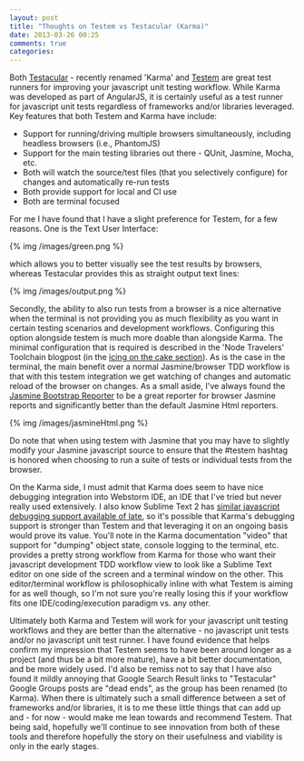 ```yaml
---
layout: post
title: "Thoughts on Testem vs Testacular (Karma)"
date: 2013-03-26 00:25
comments: true
categories: 
---
```

Both [Testacular](http://karma-runner.github.com/0.8/index.html) - recently renamed 'Karma' and [Testem](https://github.com/airportyh/testem) are great test runners for improving your javascript unit testing workflow.  While Karma was developed as part of AngularJS, it is certainly useful as a test runner for javascript unit tests regardless of frameworks and/or libraries leveraged.  Key features that both Testem and Karma have include:

* Support for running/driving multiple browsers simultaneously, including headless browsers (i.e., PhantomJS)
* Support for the main testing libraries out there - QUnit, Jasmine, Mocha, etc.
* Both will watch the source/test files (that you selectively configure) for changes and automatically re-run tests
* Both provide support for local and CI use
* Both are terminal focused

For me I have found that I have a slight preference for Testem, for a few reasons.  One is the Text User Interface:


{% img  /images/green.png %}

which allows you to better visually see the test results by browsers, whereas Testacular provides this as straight output text lines:

{% img  /images/output.png %} 

Secondly, the ability to also run tests from a browser is a nice alternative when the terminal is not providing you as much flexibility as you want in certain testing scenarios and development workflows.  Configuring this option alongside testem is much more doable than alongside Karma.  The minimal configuration that is required is described in the 'Node Travelers' Toolchain blogpost (in the [icing on the cake section](http://blog.nodetraveller.com/Javascript/My-javascript-testing-toolchain.html)).  As is the case in the terminal, the main benefit over a normal Jasmine/browser TDD workflow is that with this testem integration we get watching of changes and automatic reload of the browser on changes. As a small aside, I've always found the [Jasmine Bootstrap Reporter](https://github.com/esbie/jasmine-bootstrap) to be a great reporter for browser Jasmine reports and significantly better than the default Jasmine Html reporters.  

{% img  /images/jasmineHtml.png %}

 Do note that when using testem with Jasmine that you may have to slightly modify your Jasmine javascript source to ensure that the #testem hashtag is honored when choosing to run a suite of tests or individual tests from the browser.

On the Karma side, I must admit that Karma does seem to have nice debugging integration into Webstorm IDE, an IDE that I've tried but never really used extensively.  I also know Sublime Text 2 has [similar javascript debugging support available of late](http://sokolovstas.github.com/SublimeWebInspector/), so it's possible that Karma's debugging support is stronger than Testem and that leveraging it on an ongoing basis would prove its value.  You'll note in the Karma documentation "video" that support for "dumping" object state, console logging to the terminal, etc. provides a pretty strong workflow from Karma for those who want their javascript development TDD workflow view to look like a Sublime Text editor on one side of the screen and a terminal window on the other.  This editor/terminal workflow is philosophically inline with what Testem is aiming for as well though, so I'm not sure you're really losing this if your workflow fits one IDE/coding/execution paradigm vs. any other.

Ultimately both Karma and Testem will work for your javascript unit testing workflows and they are better than the alternative - no javascript unit tests and/or no javascript unit test runner.  I have found evidence that helps confirm my impression that Testem seems to have been around longer as a project (and thus be a bit more mature), have a bit better documentation, and be more widely used.  I'd also be remiss not to say that I have also found it mildly annoying that Google Search Result links to "Testacular" Google Groups posts are "dead ends", as the group has been renamed (to Karma).  When there is ultimately such a small difference between a set of frameworks and/or libraries, it is to me these little things that can add up and - for now - would make me lean towards and recommend Testem.  That being said, hopefully we'll continue to see innovation from both of these tools and therefore hopefully the story on their usefulness and viability is only in the early stages.